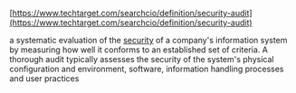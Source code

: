 [https://www.techtarget.com/searchcio/definition/security-audit](https://www.techtarget.com/searchcio/definition/security-audit)

a systematic evaluation of the [security](https://www.techtarget.com/searchsecurity/definition/security) of a company's information system by measuring how well it conforms to an established set of criteria. A thorough audit typically assesses the security of the system's physical configuration and environment, software, information handling processes and user practices
